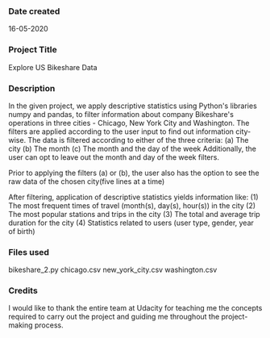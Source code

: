 ### Date created
16-05-2020

### Project Title
Explore US Bikeshare Data

### Description
In the given project, we apply descriptive statistics using Python's libraries numpy and pandas, to filter information about company Bikeshare's operations in three cities - Chicago, New York City and Washington. The filters are applied according to the user input to find out information city-wise. The data is filtered according to either of the three criteria:
(a) The city
(b) The month
(c) The month and the day of the week
Additionally, the user can opt to leave out the month and day of the week filters.

Prior to applying the filters (a) or (b), the user also has the option to see the raw data of the chosen city(five lines at a time)

After filtering, application of descriptive statistics yields information like:
(1) The most frequent times of travel (month(s), day(s), hour(s)) in the city
(2) The most popular stations and trips in the city
(3) The total and average trip duration for the city
(4) Statistics related to users (user type, gender, year of birth)

### Files used
bikeshare_2.py
chicago.csv
new_york_city.csv
washington.csv

### Credits
I would like to thank the entire team at Udacity for teaching me the concepts required to carry out the project and guiding me throughout the project-making process.

